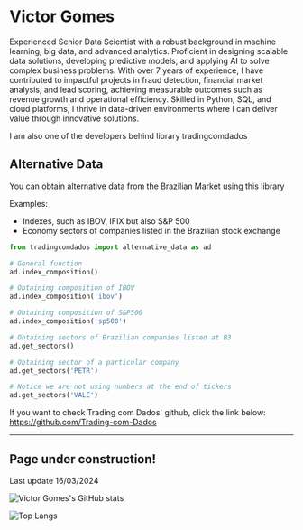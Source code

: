 # Victor Gomes

Experienced Senior Data Scientist with a robust background in machine learning, big data, and advanced analytics. Proficient in designing scalable data solutions, developing predictive models, and applying AI to solve complex business problems. With over 7 years of experience, I have contributed to impactful projects in fraud detection, financial market analysis, and lead scoring, achieving measurable outcomes such as revenue growth and operational efficiency. Skilled in Python, SQL, and cloud platforms, I thrive in data-driven environments where I can deliver value through innovative solutions.

I am also one of the developers behind library tradingcomdados


## Alternative Data
You can obtain alternative data from the Brazilian Market using this library

Examples:
* Indexes, such as IBOV, IFIX but also S&P 500
* Economy sectors of companies listed in the Brazilian stock exchange


```python
from tradingcomdados import alternative_data as ad

# General function
ad.index_composition()

# Obtaining composition of IBOV
ad.index_composition('ibov')

# Obtaining composition of S&P500
ad.index_composition('sp500')

# Obtaining sectors of Brazilian companies listed at B3
ad.get_sectors()

# Obtaining sector of a particular company
ad.get_sectors('PETR')

# Notice we are not using numbers at the end of tickers
ad.get_sectors('VALE')


```


If you want to check Trading com Dados' github, click the link below:
https://github.com/Trading-com-Dados






-------------------



## Page under construction!

Last update 16/03/2024



![Victor Gomes's GitHub stats](https://github-readme-stats.vercel.app/api?username=victorncg&show_icons=true&theme=default)

![Top Langs](https://github-readme-stats.vercel.app/api/top-langs/?username=victorncg&layout=compact)
